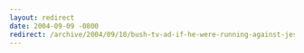 ```yaml
---
layout: redirect
date: 2004-09-09 -0800
redirect: /archive/2004/09/10/bush-tv-ad-if-he-were-running-against-jesus.aspx/
---
```

